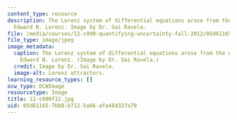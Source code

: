```yaml
---
content_type: resource
description: The Lorenz system of differential equations arose from the work of meteorologist/mathematician
  Edward N. Lorenz. Image by Dr. Sai Ravela.
file: /media/courses/12-s990-quantifying-uncertainty-fall-2012/05d611657bb8b7125a66afa484327a79_12-s990f12.jpg
file_type: image/jpeg
image_metadata:
  caption: The Lorenz system of differential equations arose from the work of meteorologist/mathematician
    Edward N. Lorenz. (Image by Dr. Sai Ravela.)
  credit: Image by Dr. Sai Ravela.
  image-alt: Lorenz attractors.
learning_resource_types: []
ocw_type: OCWImage
resourcetype: Image
title: 12-s990f12.jpg
uid: 05d61165-7bb8-b712-5a66-afa484327a79
---
```

